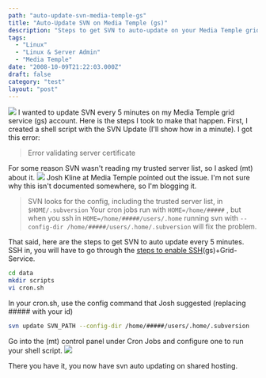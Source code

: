 ```yaml
---
path: "auto-update-svn-media-temple-gs"
title: "Auto-Update SVN on Media Temple (gs)"
description: "Steps to get SVN to auto-update on your Media Temple grid service (gs) account."
tags: 
  - "Linux"
  - "Linux & Server Admin"
  - "Media Temple"
date: "2008-10-09T21:22:03.000Z"
draft: false
category: "test"
layout: "post"
---
```


![](http://marcgrabanski.com/img/mt-grid-service.jpg)
I wanted to update SVN every 5 minutes on my Media Temple grid service (gs) account. Here is the steps I took to make that happen. First, I created a shell script with the SVN Update (I'll show how in a minute). I got this error:
> Error validating server certificate

For some reason SVN wasn't reading my trusted server list, so I asked (mt) about it.
![](http://marcgrabanski.com/img/mt-josh-kline.jpg)
Josh Kline at Media Temple pointed out the issue. I'm not sure why this isn't documented somewhere, so I'm blogging it.
> SVN looks for the config, including the trusted server list, in `$HOME/.subversion` Your cron jobs run with `HOME=/home/#####` , but when you ssh in `HOME=/home/#####/users/.home` running svn with `--config-dir /home/#####/users/.home/.subversion` will fix the problem.

That said, here are the steps to get SVN to auto update every 5 minutes. SSH in, you will have to go through the [steps to enable SSH](http://kb.mediatemple.net/questions/16/Connecting+via+SSH+to+your+)(gs)+Grid-Service.

```bash
cd data
mkdir scripts
vi cron.sh
```

In your cron.sh, use the config command that Josh suggested (replacing ##### with your id)
```bash
svn update SVN_PATH --config-dir /home/#####/users/.home/.subversion
```

Go into the (mt) control panel under Cron Jobs and configure one to run your shell script.
![](http://marcgrabanski.com/img/mt-cron-task.gif)

There you have it, you now have svn auto updating on shared hosting.